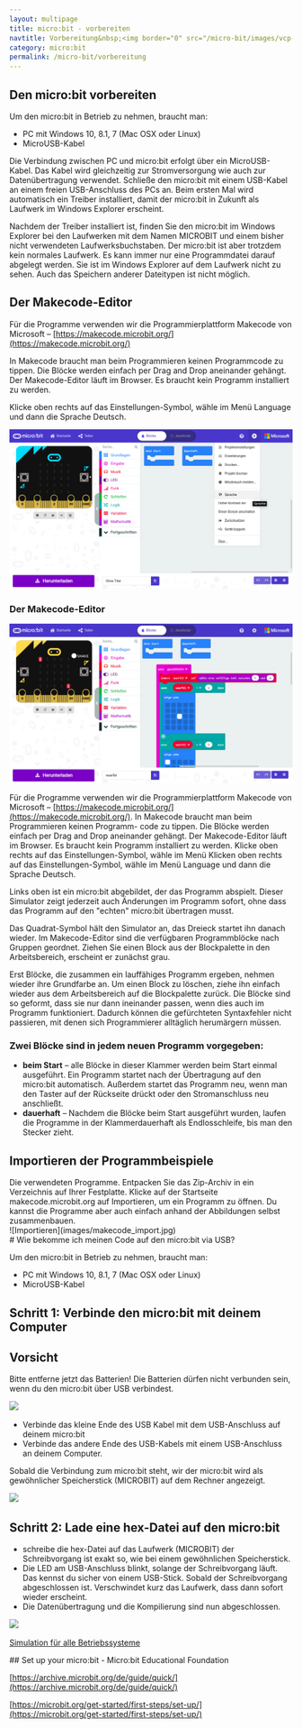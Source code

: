 ```yaml
---
layout: multipage
title: micro:bit - vorbereiten
navtitle: Vorbereitung&nbsp;<img border="0" src="/micro-bit/images/vcp-meet.png" width="16" height="16" title="Dieses Angebot kann auch über VCP-Meet genutzt werden.">
category: micro:bit
permalink: /micro-bit/vorbereitung
---
```

## Den micro:bit vorbereiten

Um den micro:bit in Betrieb zu nehmen, braucht man:
+ PC mit Windows 10, 8.1, 7 (Mac OSX oder Linux)
+ MicroUSB-Kabel

Die Verbindung zwischen PC und micro:bit erfolgt über ein MicroUSB-Kabel. Das Kabel wird gleichzeitig zur Stromversorgung wie auch zur Datenübertragung verwendet. Schließe den micro:bit mit einem USB-Kabel an einem freien USB-Anschluss des PCs an. Beim ersten Mal wird automatisch ein Treiber installiert, damit der micro:bit in Zukunft als Laufwerk im Windows Explorer erscheint.

Nachdem der Treiber installiert ist, finden Sie den micro:bit im Windows Explorer bei den Laufwerken mit dem Namen MICROBIT und einem bisher nicht verwendeten Laufwerksbuchstaben. Der micro:bit ist aber trotzdem kein normales Laufwerk. Es kann immer nur eine Programmdatei darauf abgelegt werden. Sie ist im Windows Explorer auf dem Laufwerk nicht zu sehen. Auch das Speichern anderer Dateitypen ist nicht möglich.

## Der Makecode-Editor
Für die Programme verwenden wir die Programmierplattform Makecode von Microsoft – [https://makecode.microbit.org/](https://makecode.microbit.org/)

In Makecode braucht man beim Programmieren keinen Programmcode zu tippen. Die Blöcke werden einfach per Drag and Drop aneinander gehängt. Der Makecode-Editor läuft im Browser. Es braucht kein Programm installiert zu werden.

Klicke oben rechts auf das Einstellungen-Symbol, wähle im Menü Language und dann die Sprache Deutsch.

![](images/makecode_language.png)

### Der Makecode-Editor

![](images/makecode.jpg)

Für die Programme verwenden wir die Programmierplattform Makecode von Microsoft – [https://makecode.microbit.org/](https://makecode.microbit.org/). In Makecode braucht man beim Programmieren keinen Programm- code zu tippen. Die Blöcke werden einfach per Drag and Drop aneinander gehängt. Der Makecode-Editor läuft im Browser. Es braucht kein Programm installiert zu werden. Klicke oben rechts auf das Einstellungen-Symbol, wähle im Menü Klicken oben rechts auf das Einstellungen-Symbol, wähle im Menü Language und dann die Sprache Deutsch.

Links oben ist ein micro:bit abgebildet, der das Programm abspielt. Dieser Simulator zeigt jederzeit auch Änderungen im Programm sofort, ohne dass das Programm auf den "echten" micro:bit übertragen musst.

Das Quadrat-Symbol hält den Simulator an, das Dreieck startet ihn danach wieder. Im Makecode-Editor sind die verfügbaren Programmblöcke nach Gruppen geordnet. Ziehen Sie einen Block aus der Blockpalette in den Arbeitsbereich, erscheint er zunächst grau.

Erst Blöcke, die zusammen ein lauffähiges Programm ergeben, nehmen wieder ihre Grundfarbe an. Um einen Block zu löschen, ziehe ihn einfach wieder aus dem Arbeitsbereich auf die Blockpalette zurück. Die Blöcke sind so geformt, dass sie nur dann ineinander passen, wenn dies auch im Programm funktioniert. Dadurch können die gefürchteten Syntaxfehler nicht passieren, mit denen sich Programmierer alltäglich herumärgern müssen.

### Zwei Blöcke sind in jedem neuen Programm vorgegeben:

+ **beim Start** – alle Blöcke in dieser Klammer werden beim Start einmal ausgeführt. Ein Programm startet nach der Übertragung auf den micro:bit automatisch. Außerdem startet das Programm neu, wenn man den Taster auf der Rückseite drückt oder den Stromanschluss neu anschließt.
+ **dauerhaft** – Nachdem die Blöcke beim Start ausgeführt wurden, laufen die Programme in der Klammerdauerhaft als Endlosschleife, bis man den Stecker zieht.

<div class="alert alert-warning" role="alert">
<h2>Importieren der Programmbeispiele</h2>
Die verwendeten Programme. Entpacken Sie das Zip-Archiv in ein Verzeichnis auf Ihrer Festplatte.  Klicke auf der Startseite makecode.microbit.org auf Importieren, um ein Programm zu öffnen.
Du kannst die Programme aber auch einfach anhand der Abbildungen selbst zusammenbauen.
</div>
![Importieren](images/makecode_import.jpg)

<div style="page-break-after: always;"></div>
# Wie bekomme ich meinen Code auf den micro:bit via USB?

Um den micro:bit in Betrieb zu nehmen, braucht man:
+ PC mit Windows 10, 8.1, 7 (Mac OSX oder Linux)
+ MicroUSB-Kabel

## Schritt 1: Verbinde den micro:bit mit deinem Computer

<div class="alert alert-warning" role="alert">
<h2>Vorsicht</h2>
Bitte entferne jetzt das Batterien! Die Batterien dürfen nicht verbunden sein, wenn du den micro:bit über USB verbindest.
</div>

![](https://s3.amazonaws.com/cdn.freshdesk.com/data/helpdesk/attachments/production/19022191134/original/78CKWQghpVcUan_OolK6-dM5hfe-MHCucg.gif?1519817674)

+ Verbinde das kleine Ende des USB Kabel mit dem USB-Anschluss auf deinem micro:bit
+ Verbinde das andere Ende des USB-Kabels mit einem USB-Anschluss an deinem Computer.

Sobald die Verbindung zum micro:bit steht, wir der micro:bit wird als gewöhnlicher Speicherstick (MICROBIT) auf dem Rechner angezeigt.

![](images/micro-bit-laufwerk.gif)

## Schritt 2: Lade eine hex-Datei auf den micro:bit

+ schreibe die hex-Datei auf das Laufwerk (MICROBIT) der Schreibvorgang ist exakt so, wie bei einem gewöhnlichen Speicherstick.
+ Die LED am USB-Anschluss blinkt, solange der Schreibvorgang läuft. Das kennst du sicher von einem USB-Stick. Sobald der Schreibvorgang abgeschlossen ist. Verschwindet kurz das Laufwerk, dass dann sofort wieder erscheint.
+ Die Datenübertragung und die Kompilierung sind nun abgeschlossen.

![](images/micro-bit-laufwerk-hex.gif)

[Simulation für alle Betriebssysteme](https://microbit.org/get-started/first-steps/set-up/#connect-your-micro:bit)
<div style="page-break-after: always;"></div>
## Set up your micro:bit -  Micro:bit Educational Foundation


[https://archive.microbit.org/de/guide/quick/](https://archive.microbit.org/de/guide/quick/)

[https://microbit.org/get-started/first-steps/set-up/](https://microbit.org/get-started/first-steps/set-up/)
